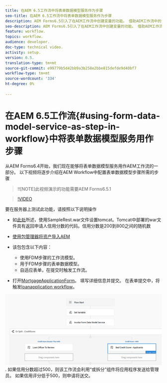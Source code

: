 ```yaml
---
title: 在AEM 6.5工作流中将表单数据模型服务作为步骤
seo-title: 在AEM 6.5工作流中将表单数据模型服务作为步骤
description: AEM Forms6.5引入了在AEM工作流中创建变量的功能。 借助AEM工作流中的“调用表单数据模型服务”这一新功能，已变得非常简单。 以下视频将指导您完成在AEM工作流中使用调用表单数据模型服务所涉及的步骤。
seo-description: AEM Forms6.5引入了在AEM工作流中创建变量的功能。 借助AEM工作流中的“调用表单数据模型服务”这一新功能，已变得非常简单。 以下视频将指导您完成在AEM工作流中使用调用表单数据模型服务所涉及的步骤。
feature: workflow.
topics: workflow.
audience: developer.
doc-type: technical video.
activity: setup.
version: 6.5.
translation-type: tm+mt
source-git-commit: e99779b5d42bb9a3b258e2bbe815defde9d40bf7
workflow-type: tm+mt
source-wordcount: '334'
ht-degree: 0%

---
```



# 在AEM 6.5工作流{#using-form-data-model-service-as-step-in-workflow}中将表单数据模型服务用作步骤

从AEM Forms6.4开始，我们现在能够将表单数据模型服务用作AEM工作流的一部分。 以下视频将逐步介绍在AEM Workflow中配置表单数据模型步骤所需的步骤

>!![NOTE]此视频演示的功能需要AEM Forms6.5.1


>[!VIDEO](https://video.tv.adobe.com/v/28145?quality=9&learn=on)

要在服务器上测试此功能，请按照以下说明操作

* 如[此处](https://helpx.adobe.com/experience-manager/kt/forms/using/preparing-datasource-for-form-data-model-tutorial-use.html)所述，使用SampleRest.war文件设置tomcat。Tomcat中部署的war文件具有返回申请人信用分数的代码。信用分数是200到800之间的随机数

* [ 使用包管理器将资产导入AEM](assets/aem65-loanapplication.zip)
* 该包包含以下内容：

   * 使用FDM步骤的工作流模型。
   * 用于FDM步骤的表单数据模型。
   * 自适应表单，在提交时触发工作流。
* 打开[MortgageApplicationForm](http://localhost:4502/content/dam/formsanddocuments/loanapplication/jcr:content?wcmmode=disabled)。 填写详细信息并提交。 在表单提交中，将触发[loanapplication workflow](http://http://localhost:4502/editor.html/conf/global/settings/workflow/models/LoanApplication2.html)。

![ workflow ](assets/invokefdm651.PNG).
如果信用分数超过500，则该工作流会利用“或拆分”组件将应用程序发送给管理员。 如果信用评分低于500，则申请将送交。
